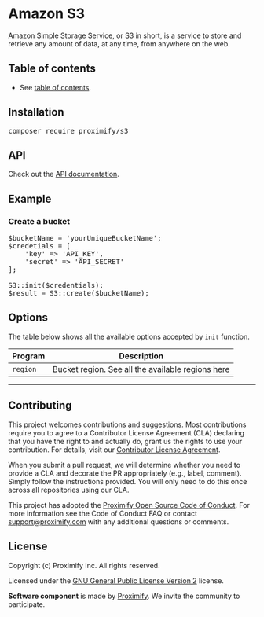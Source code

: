 # Amazon S3

Amazon Simple Storage Service, or S3 in short, is a service to store and retrieve any amount of data, at any time, from anywhere on the web.


<!-- The TOC can be provided inline as nested bullets or in a separate file. Regardless, this starter file should have links to other root-level doc files so that a reader can navigate all the documentation by reading the text and clicking on hyperlinks within it. -->

## Table of contents
-  See [table of contents](docs/toc.md).

## Installation

<pre>
composer require proximify/s3
</pre>

## API

Check out the [API documentation](docs/api.md).

## Example

### Create a bucket

<pre>
$bucketName = 'yourUniqueBucketName';
$credetials = [
    'key' => 'API_KEY',
    'secret' => 'API_SECRET'
];

S3::init($credentials);
$result = S3::create($bucketName);
</pre>

## Options

The table below shows all the available options accepted by ```init``` function.

| Program  |  Description |
|---|---|
| `region`	| Bucket region. See all the available regions [here](https://docs.aws.amazon.com/AWSEC2/latest/UserGuide/using-regions-availability-zones.html) | 
---

## Contributing

This project welcomes contributions and suggestions. Most contributions require you to agree to a Contributor License Agreement (CLA) declaring that you have the right to and actually do, grant us the rights to use your contribution. For details, visit our [Contributor License Agreement](https://github.com/Proximify/community/blob/master/docs/proximify-contribution-license-agreement.pdf).

When you submit a pull request, we will determine whether you need to provide a CLA and decorate the PR appropriately (e.g., label, comment). Simply follow the instructions provided. You will only need to do this once across all repositories using our CLA.

This project has adopted the [Proximify Open Source Code of Conduct](https://github.com/Proximify/community/blob/master/docs/code_of_conduct.md). For more information see the Code of Conduct FAQ or contact support@proximify.com with any additional questions or comments.

## License

Copyright (c) Proximify Inc. All rights reserved.

Licensed under the [GNU General Public License Version 2](https://www.gnu.org/licenses/old-licenses/gpl-2.0.en.html) license.

**Software component** is made by [Proximify](https://proximify.com). We invite the community to participate.
